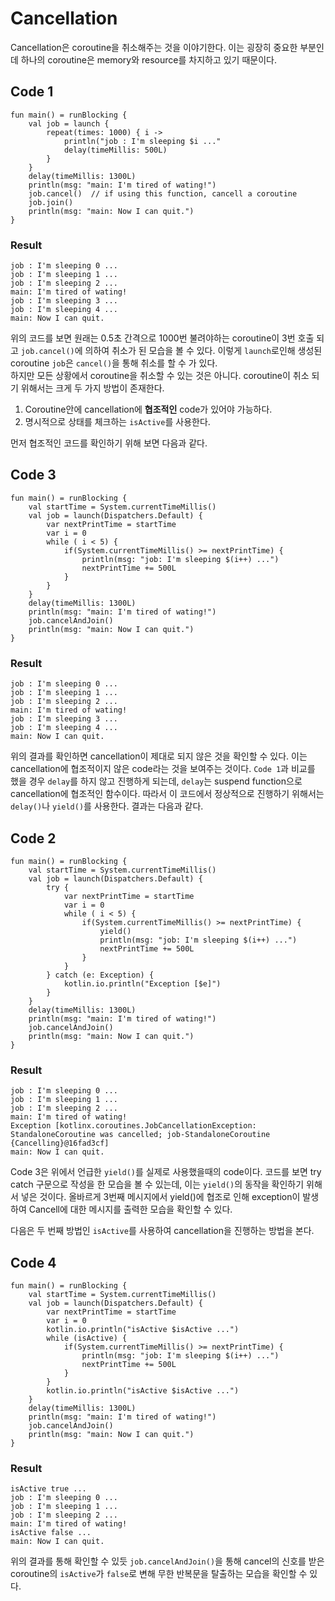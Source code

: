 # Cancellation

Cancellation은 coroutine을 취소해주는 것을 이야기한다. 이는 굉장히 중요한 부분인데 하나의 coroutine은 memory와 resource를 차지하고 있기 때문이다. 

## Code 1

```
fun main() = runBlocking {
	val job = launch {
		repeat(times: 1000) { i ->
			println("job : I'm sleeping $i ..."
			delay(timeMillis: 500L)
		}
	}
	delay(timeMillis: 1300L)
	println(msg: "main: I'm tired of wating!")
	job.cancel()  // if using this function, cancell a coroutine
	job.join()
	println(msg: "main: Now I can quit.")
}
```

### Result
```
job : I'm sleeping 0 ...
job : I'm sleeping 1 ...
job : I'm sleeping 2 ...
main: I'm tired of wating!
job : I'm sleeping 3 ...
job : I'm sleeping 4 ...
main: Now I can quit.
```

위의 코드를 보면 원래는 0.5초 간격으로 1000번 불려야하는 coroutine이 3번 호출 되고 `job.cancel()`에 의하여 취소가 된 모습을 볼 수 있다. 이렇게 `launch`로인해 생성된 coroutine `job`은 `cancel()`을 통해 취소를 할 수 가 있다.  
하지만 모든 상황에서 coroutine을 취소할 수 있는 것은 아니다. coroutine이 취소 되기 위해서는 크게 두 가지 방법이 존재한다.  
  
1. Coroutine안에 cancellation에 **협조적인** code가 있어야 가능하다.  
2. 명시적으로 상태를 체크하는 `isActive`를 사용한다.  
  
먼저 협조적인 코드를 확인하기 위해 보면 다음과 같다.  
  
## Code 3

```
fun main() = runBlocking {
	val startTime = System.currentTimeMillis()
	val job = launch(Dispatchers.Default) {
		var nextPrintTime = startTime
		var i = 0
		while ( i < 5) {
			if(System.currentTimeMillis() >= nextPrintTime) {
				println(msg: "job: I'm sleeping $(i++) ...")
				nextPrintTime += 500L
			}
		}
	}
	delay(timeMillis: 1300L) 
	println(msg: "main: I'm tired of wating!")
	job.cancelAndJoin()
	println(msg: "main: Now I can quit.")
}
```
  
### Result
```
job : I'm sleeping 0 ...
job : I'm sleeping 1 ...
job : I'm sleeping 2 ...
main: I'm tired of wating!
job : I'm sleeping 3 ...
job : I'm sleeping 4 ...
main: Now I can quit.
```
위의 결과를 확인하면 cancellation이 제대로 되지 않은 것을 확인할 수 있다. 이는 cancellation에 협조적이지 않은 code라는 것을 보여주는 것이다. `Code 1`과 비교를 했을 경우 `delay`를 하지 않고 진행하게 되는데, `delay`는 suspend function으로 cancellation에 협조적인 함수이다. 따라서 이 코드에서 정상적으로 진행하기 위해서는 `delay()`나 `yield()`를 사용한다. 결과는 다음과 같다.  

## Code 2

```
fun main() = runBlocking {
	val startTime = System.currentTimeMillis()
	val job = launch(Dispatchers.Default) {
		try {
			var nextPrintTime = startTime
			var i = 0
			while ( i < 5) {
				if(System.currentTimeMillis() >= nextPrintTime) {
					yield()
					println(msg: "job: I'm sleeping $(i++) ...")
					nextPrintTime += 500L
				}
			}
		} catch (e: Exception) {
			kotlin.io.println("Exception [$e]")
		}
	}
	delay(timeMillis: 1300L) 
	println(msg: "main: I'm tired of wating!")
	job.cancelAndJoin()
	println(msg: "main: Now I can quit.")
}
```
  
### Result
```
job : I'm sleeping 0 ...
job : I'm sleeping 1 ...
job : I'm sleeping 2 ...
main: I'm tired of wating!
Exception [kotlinx.coroutines.JobCancellationException: StandaloneCoroutine was cancelled; job-StandaloneCoroutine {Cancelling}@16fad3cf]
main: Now I can quit.
```

Code 3은 위에서 언급한 `yield()`를 실제로 사용했을때의 code이다. 코드를 보면 try catch 구문으로 작성을 한 모습을 볼 수 있는데, 이는 `yield()`의 동작을 확인하기 위해서 넣은 것이다. 올바르게 3번째 메시지에서 yield()에 협조로 인해 exception이 발생하여 Cancell에 대한 메시지를 출력한 모습을 확인할 수 있다.  
  
다음은 두 번째 방법인 `isActive`를 사용하여 cancellation을 진행하는 방법을 본다.

## Code 4

```
fun main() = runBlocking {
	val startTime = System.currentTimeMillis()
	val job = launch(Dispatchers.Default) {
		var nextPrintTime = startTime
		var i = 0
		kotlin.io.println("isActive $isActive ...")
		while (isActive) {
			if(System.currentTimeMillis() >= nextPrintTime) {
				println(msg: "job: I'm sleeping $(i++) ...")
				nextPrintTime += 500L
			}
		}
		kotlin.io.println("isActive $isActive ...")
	}
	delay(timeMillis: 1300L) 
	println(msg: "main: I'm tired of wating!")
	job.cancelAndJoin()
	println(msg: "main: Now I can quit.")
}
```
### Result
```
isActive true ...
job : I'm sleeping 0 ...
job : I'm sleeping 1 ...
job : I'm sleeping 2 ...
main: I'm tired of wating!
isActive false ...
main: Now I can quit.
```

위의 결과를 통해 확인할 수 있듯 `job.cancelAndJoin()`을 통해 cancel의 신호를 받은 coroutine의 `isActive`가 `false`로 변해 무한 반복문을 탈출하는 모습을 확인할 수 있다.  

